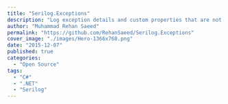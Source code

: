 ```yaml
---
title: "Serilog.Exceptions"
description: "Log exception details and custom properties that are not output in Exception.ToString()."
author: "Muhammad Rehan Saeed"
permalink: "https://github.com/RehanSaeed/Serilog.Exceptions"
cover_image: "./images/Hero-1366x768.png"
date: "2015-12-07"
published: true
categories:
  - "Open Source"
tags:
  - "C#"
  - ".NET"
  - "Serilog"
---
```

